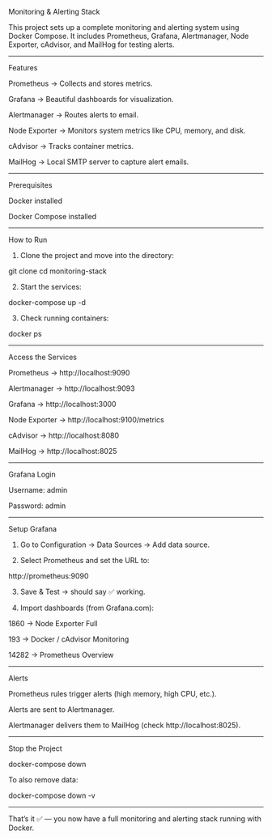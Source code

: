 Monitoring & Alerting Stack

This project sets up a complete monitoring and alerting system using Docker Compose.
It includes Prometheus, Grafana, Alertmanager, Node Exporter, cAdvisor, and MailHog for testing alerts.


---

Features

Prometheus → Collects and stores metrics.

Grafana → Beautiful dashboards for visualization.

Alertmanager → Routes alerts to email.

Node Exporter → Monitors system metrics like CPU, memory, and disk.

cAdvisor → Tracks container metrics.

MailHog → Local SMTP server to capture alert emails.



---

Prerequisites

Docker installed

Docker Compose installed



---

How to Run

1. Clone the project and move into the directory:

git clone <your-repo-link>
cd monitoring-stack


2. Start the services:

docker-compose up -d


3. Check running containers:

docker ps




---

Access the Services

Prometheus → http://localhost:9090

Alertmanager → http://localhost:9093

Grafana → http://localhost:3000

Node Exporter → http://localhost:9100/metrics

cAdvisor → http://localhost:8080

MailHog → http://localhost:8025



---

Grafana Login

Username: admin

Password: admin



---

Setup Grafana

1. Go to Configuration → Data Sources → Add data source.


2. Select Prometheus and set the URL to:

http://prometheus:9090


3. Save & Test → should say ✅ working.


4. Import dashboards (from Grafana.com):

1860 → Node Exporter Full

193 → Docker / cAdvisor Monitoring

14282 → Prometheus Overview





---

Alerts

Prometheus rules trigger alerts (high memory, high CPU, etc.).

Alerts are sent to Alertmanager.

Alertmanager delivers them to MailHog (check http://localhost:8025).



---

Stop the Project

docker-compose down

To also remove data:

docker-compose down -v


---

That’s it ✅ — you now have a full monitoring and alerting stack running with Docker.
